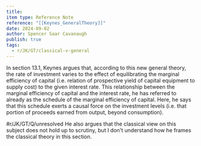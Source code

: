 ```yaml
---
title: 
item type: Reference Note
reference: "[[Keynes_GeneralTheory]]"
date: 2024-09-02
author: Spencer Saar Cavanaugh
publish: true
tags:
  - r/JK/GT/classical-v-general
---
```

In section 13.1, Keynes argues that, according to this new general theory, the rate of investment varies to the effect of equilibrating the marginal efficiency of capital (i.e. relation of prospective yield of capital equipment to supply cost) to the given interest rate. This relationship between the marginal efficiency of capital and the interest rate, he has referred to already as the schedule of the marginal efficiency of capital. Here, he says that this schedule exerts a causal force on the investment levels (i.e. that portion of proceeds earned from output, beyond consumption). 

#r/JK/GT/Q/unresolved  He also argues that the classical view on this subject does not hold up to scrutiny, but I don't understand how he frames the classical theory in this section.
